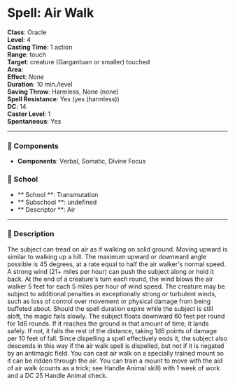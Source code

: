 
# Spell: Air Walk
**Class**: Oracle  
**Level**: 4  
**Casting Time**: 1 action  
**Range**: touch  
**Target**: creature (Gargantuan or smaller) touched  
**Area**:   
**Effect**: _None_  
**Duration**: 10 min./level  
**Saving Throw**: Harmless, None (none)  
**Spell Resistance**: Yes (yes (harmless))  
**DC**: 14  
**Caster Level**: 1  
**Spontaneous**: Yes

---

### 🔮 Components
- **Components**: Verbal, Somatic, Divine Focus

### 🏫 School
- ** School **: Transmutation
- ** Subschool **: undefined
- ** Descriptor **: Air
---

### 📜 Description
The subject can tread on air as if walking on solid ground. Moving upward is similar to walking up a hill. The maximum upward or downward angle possible is 45 degrees, at a rate equal to half the air walker's normal speed. A strong wind (21+ miles per hour) can push the subject along or hold it back. At the end of a creature's turn each round, the wind blows the air walker 5 feet for each 5 miles per hour of wind speed. The creature may be subject to additional penalties in exceptionally strong or turbulent winds, such as loss of control over movement or physical damage from being buffeted about. Should the spell duration expire while the subject is still aloft, the magic fails slowly. The subject floats downward 60 feet per round for 1d6 rounds. If it reaches the ground in that amount of time, it lands safely. If not, it falls the rest of the distance, taking 1d6 points of damage per 10 feet of fall. Since dispelling a spell effectively ends it, the subject also descends in this way if the air walk spell is dispelled, but not if it is negated by an antimagic field. You can cast air walk on a specially trained mount so it can be ridden through the air. You can train a mount to move with the aid of air walk (counts as a trick; see Handle Animal skill) with 1 week of work and a DC 25 Handle Animal check.
